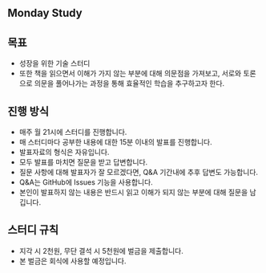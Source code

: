 ## Monday Study

## 목표

- 성장을 위한 기술 스터디
- 또한 책을 읽으면서 이해가 가지 않는 부분에 대해 의문점을 가져보고, 서로와 토론으로 의문을 풀어나가는 과정을 통해 효율적인 학습을 추구하고자 한다.

## 진행 방식

- 매주 월 21시에 스터디를 진행합니다.
- 매 스터디마다 공부한 내용에 대한 15분 이내의 발표를 진행합니다.
- 발표자료의 형식은 자유입니다.
- 모두 발표를 마치면 질문을 받고 답변합니다.
- 질문 사항에 대해 발표자가 잘 모르겠다면, Q&A 기간내에 추후 답변도 가능합니다.
- Q&A는 GitHub에 Issues 기능을 사용합니다.
- 본인이 발표하지 않는 내용은 반드시 읽고 이해가 되지 않는 부분에 대해 질문을 남깁니다.

## 스터디 규칙

- 지각 시 2천원, 무단 결석 시 5천원에 벌금을 제출합니다.
- 본 벌금은 회식에 사용할 예정입니다.
